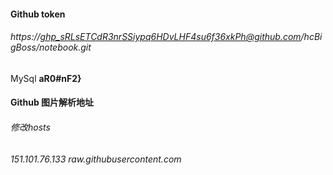 #### Github token

###### https://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@github.com/hcBigBoss/notebook.git



MySql  **aR0#nF2}**

#### Github 图片解析地址

###### 修改hosts

###### 151.101.76.133 raw.githubusercontent.com 



